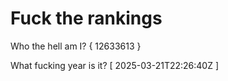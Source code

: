 # Fuck the rankings

Who the hell am I?
{ 12633613 }

What fucking year is it?
[ 2025-03-21T22:26:40Z ]

